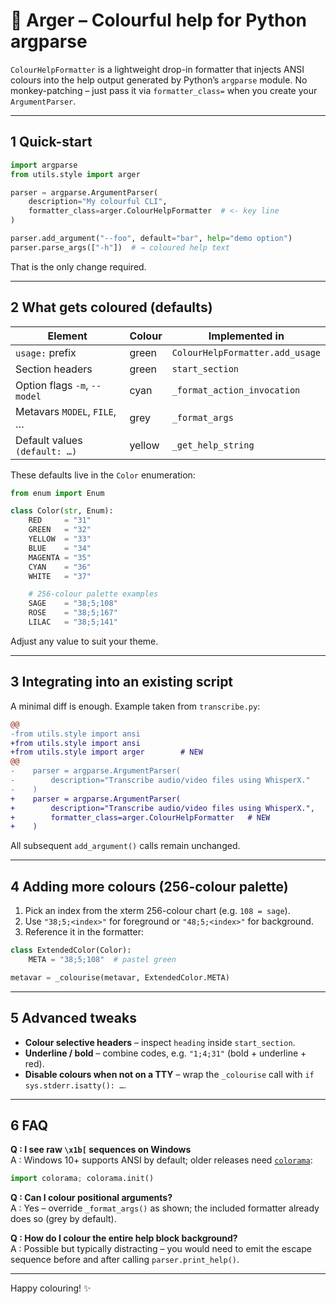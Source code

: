 # 🎨  Arger – Colourful help for Python argparse

`ColourHelpFormatter` is a lightweight drop-in formatter that injects ANSI
colours into the help output generated by Python’s `argparse` module.  No
monkey-patching – just pass it via `formatter_class=` when you create your
`ArgumentParser`.

---
## 1  Quick-start

```python
import argparse
from utils.style import arger

parser = argparse.ArgumentParser(
    description="My colourful CLI",
    formatter_class=arger.ColourHelpFormatter  # <- key line
)

parser.add_argument("--foo", default="bar", help="demo option")
parser.parse_args(["-h"])  # → coloured help text
```

That is the only change required.

---
## 2  What gets coloured (defaults)

| Element                               | Colour | Implemented in |
|---------------------------------------|--------|----------------|
| `usage:` prefix                       | green  | `ColourHelpFormatter.add_usage` |
| Section headers                       | green  | `start_section` |
| Option flags `-m`, `--model`          | cyan   | `_format_action_invocation` |
| Metavars `MODEL`, `FILE`, …           | grey   | `_format_args` |
| Default values `(default: …)`         | yellow | `_get_help_string` |

These defaults live in the `Color` enumeration:

```python
from enum import Enum

class Color(str, Enum):
    RED     = "31"
    GREEN   = "32"
    YELLOW  = "33"
    BLUE    = "34"
    MAGENTA = "35"
    CYAN    = "36"
    WHITE   = "37"

    # 256-colour palette examples
    SAGE    = "38;5;108"
    ROSE    = "38;5;167"
    LILAC   = "38;5;141"
```
Adjust any value to suit your theme.

---
## 3  Integrating into an existing script

A minimal diff is enough.  Example taken from `transcribe.py`:

```diff
@@
-from utils.style import ansi
+from utils.style import ansi
+from utils.style import arger        # NEW
@@
-    parser = argparse.ArgumentParser(
-        description="Transcribe audio/video files using WhisperX."
-    )
+    parser = argparse.ArgumentParser(
+        description="Transcribe audio/video files using WhisperX.",
+        formatter_class=arger.ColourHelpFormatter   # NEW
+    )
```

All subsequent `add_argument()` calls remain unchanged.

---
## 4  Adding more colours (256-colour palette)

1. Pick an index from the xterm 256-colour chart (e.g. `108 = sage`).
2. Use `"38;5;<index>"` for foreground or `"48;5;<index>"` for background.
3. Reference it in the formatter:

```python
class ExtendedColor(Color):
    META = "38;5;108"  # pastel green

metavar = _colourise(metavar, ExtendedColor.META)
```

---
## 5  Advanced tweaks

* **Colour selective headers** – inspect `heading` inside `start_section`.
* **Underline / bold** – combine codes, e.g. `"1;4;31"` (bold + underline + red).
* **Disable colours when not on a TTY** – wrap the `_colourise` call with
  `if sys.stderr.isatty(): …`.

---
## 6  FAQ

**Q : I see raw `\x1b[` sequences on Windows**  
A : Windows 10+ supports ANSI by default; older releases need
[`colorama`](https://pypi.org/project/colorama/):

```python
import colorama; colorama.init()
```

**Q : Can I colour positional arguments?**  
A : Yes – override `_format_args()` as shown; the included formatter already
does so (grey by default).

**Q : How do I colour the entire help block background?**  
A : Possible but typically distracting – you would need to emit the escape
sequence before and after calling `parser.print_help()`.

---
Happy colouring! ✨
